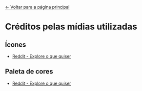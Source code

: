[&larr; Voltar para a página principal](./../README.md)

# Créditos pelas mídias utilizadas

## Ícones

- [Reddit - Explore o que quiser](https://www.reddit.com/)

## Paleta de cores

- [Reddit - Explore o que quiser](https://www.reddit.com/)